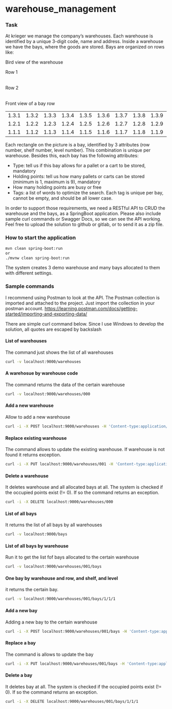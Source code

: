 # warehouse_management

### Task

At krieger we manage the company’s warehouses.
Each warehouse is identified by a unique 3-digit code, name and address.
Inside a warehouse we have the bays, where the goods are stored. Bays are organized on rows
like:

Bird view of the warehouse 

Row 1

|     |      |     |     |      |     |
|-----|------|-----|-----|------|-----|

Row 2

|     |      |     |     |      |     |
|-----|------|-----|-----|------|-----|

Front view of a bay row

|       |       |       |       |       |       |       |       |       |        |
|-------|-------|-------|-------|-------|-------|-------|-------|-------|--------|
| 1.3.1 | 1.3.2 | 1.3.3 | 1.3.4 | 1.3.5 | 1.3.6 | 1.3.7 | 1.3.8 | 1.3.9 | 1.3.10 |
| 1.2.1 | 1.2.2 | 1.2.3 | 1.2.4 | 1.2.5 | 1.2.6 | 1.2.7 | 1.2.8 | 1.2.9 | 1.2.10 |
| 1.1.1 | 1.1.2 | 1.1.3 | 1.1.4 | 1.1.5 | 1.1.6 | 1.1.7 | 1.1.8 | 1.1.9 | 1.1.10 |

Each rectangle on the picture is a bay, identified by 3 attributes (row number, shelf number, level
number). This combination is unique per warehouse. Besides this, each bay has the following
attributes:
* Type: tell us if this bay allows for a pallet or a cart to be stored, mandatory
* Holding points: tell us how many pallets or carts can be stored (minimum is 1, maximum
is 9), mandatory
* How many holding points are busy or free
* Tags: a list of words to optimize the search. Each tag is unique per bay, cannot be
empty, and should be all lower case.

In order to support those requirements, we need a RESTful API to CRUD the warehouse and
the bays, as a SpringBoot application.
Please also include sample curl commands or Swagger Docs, so we can see the API working.
Feel free to upload the solution to github or gitlab, or to send it as a zip file.

### How to start the application
``` bash
mvn clean spring-boot:run
or
./mvnw clean spring-boot:run
```
The system creates 3 demo warehouse and many bays allocated to them with different settings.

### Sample commands

I recommend using Postman to look at the API. The Postman collection is imported and attached to the project.
Just import the collection in your postman account. https://learning.postman.com/docs/getting-started/importing-and-exporting-data/

There are  simple curl command below. Since I use Windows to develop the solution, all quotes are escaped by backslash

#### List of warehouses
The command just shows the list of all warehouses
```bash
curl -v localhost:9000/warehouses
```

#### A warehosue by warehouse code
The command returns the data of the certain warehouse
```bash
curl -v localhost:9000/warehouses/000
```

#### Add a new warehouse
Allow to add a new warehouse
```bash
curl -i -X POST localhost:9000/warehouses -H 'Content-type:application/json' -d '{\"code\": \"011\",\"name\": \"München Süd\",\"address\": \"Berlinerstr. 1, 10984 München\"}'
```

#### Replace existing warehouse
The command allows to update the existing warehouse. If warehouse is not found it returns exception.
```bash
curl -i -X PUT localhost:9000/warehouses/001 -H 'Content-type:application/json' -d '{\"name\": \"München Süd2\", \"address\": \"Berlinerstr. 1, 10984 München\"}'
```

#### Delete a warehouse
It deletes warehouse and all allocated bays at all. The system is checked if the occupied points exist (!= 0).
If so the command returns an exception.
```bash
curl -i -X DELETE localhost:9000/warehouses/000
```

#### List of all bays
It returns the list of all bays by all warehouses
```bash
curl -v localhost:9000/bays
```

#### List of all bays by warehouse
Run it to get the list fof bays allocated to the certain warehouse
```bash
curl -v localhost:9000/warehouses/001/bays
```

#### One bay by warehouse and row, and shelf, and level
it returns the certain bay.
```bash
curl -v localhost:9000/warehouses/001/bays/1/1/1
```

#### Add a new bay
Adding a new bay to the certain warehouse
```bash
curl -i -X POST localhost:9000/warehouses/001/bays -H 'Content-type:application/json' -d '{\"rowNumber\": 9,\"shelfNumber\": 1,\"levelNumber\": 1,\"type\": \"CART\",\"holdingPoints\": 8,\"occupiedPoints\": 1,\"tags\": [\"row_1\",\"row_2\",\"row_3\"]}'
```

#### Replace a bay
The command is allows to update the bay
```bash
curl -i -X PUT localhost:9000/warehouses/001/bays -H 'Content-type:application/json' -d '{\"rowNumber\": 9,\"shelfNumber\": 1,\"levelNumber\": 1,\"type\": \"CART\",\"holdingPoints\": 8,\"occupiedPoints\": 1,\"tags\": [\"row_1\",\"row_2\",\"row_10\"]}'
```

#### Delete a bay
It deletes bay at all. The system is checked if the occupied points exist (!= 0).
If so the command returns an exception.
```bash
curl -i -X DELETE localhost:9000/warehouses/001/bays/1/1/1
```



